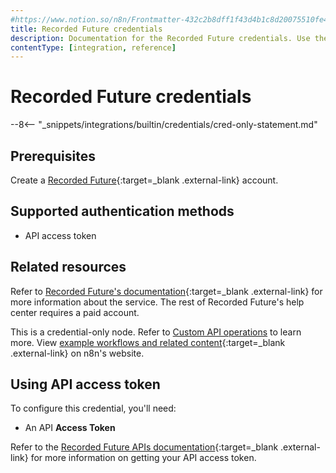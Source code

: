 ```yaml
---
#https://www.notion.so/n8n/Frontmatter-432c2b8dff1f43d4b1c8d20075510fe4
title: Recorded Future credentials
description: Documentation for the Recorded Future credentials. Use these credentials to authenticate Recorded Future in n8n, a workflow automation platform.
contentType: [integration, reference]
---
```


# Recorded Future credentials

--8<-- "_snippets/integrations/builtin/credentials/cred-only-statement.md"

## Prerequisites

Create a [Recorded Future](https://www.recordedfuture.com){:target=_blank .external-link} account.

## Supported authentication methods

- API access token

## Related resources

Refer to [Recorded Future's documentation](https://api.recordedfuture.com/index.html){:target=_blank .external-link} for more information about the service. The rest of Recorded Future's help center requires a paid account.

This is a credential-only node. Refer to [Custom API operations](/integrations/custom-operations/) to learn more. View [example workflows and related content](https://n8n.io/integrations/recorded-future/){:target=_blank .external-link} on n8n's website.

## Using API access token

To configure this credential, you'll need:

- An API **Access Token**

Refer to the [Recorded Future APIs documentation](https://support.recordedfuture.com/hc/en-us/categories/16372120363539-Recorded-Future-APIs){:target=_blank .external-link} for more information on getting your API access token.
